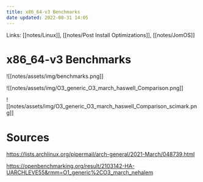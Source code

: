 ```yaml
---
title: x86_64-v3 Benchmarks
date updated: 2022-08-31 14:05
---
```


Links: [[notes/Linux]], [[notes/Post Install Optimizations]], [[notes/JomOS]]

# x86_64-v3 Benchmarks

![[notes/assets/img/benchmarks.png]]

![[notes/assets/img/O3_generic_O3_march_haswell_Comparison.png]]

![[notes/assets/img/O3_generic_O3_march_haswell_Comparison_scimark.png]]

# Sources

<https://lists.archlinux.org/pipermail/arch-general/2021-March/048739.html>

<https://openbenchmarking.org/result/2103142-HA-UARCHLEVE55&rmm=O1_generic%2CO3_march_nehalem>
